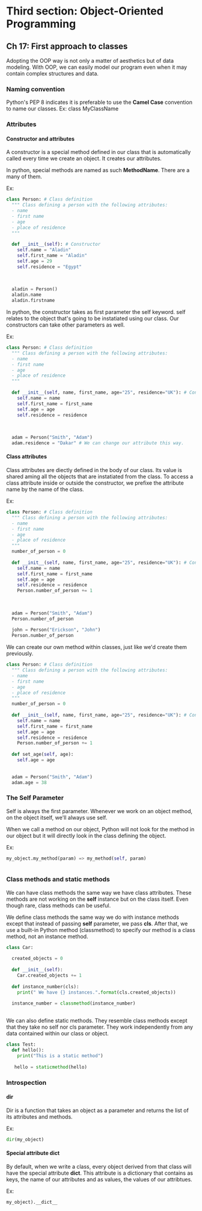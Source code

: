 # Third section: Object-Oriented Programming

## Ch 17: First approach to classes

Adopting the OOP way is not only a matter of aesthetics but of data modeling. With OOP, we can easily model our program even when it may contain complex structures and data.

### Naming convention

Python's PEP 8 indicates it is preferable to use the **Camel Case** convention to name our classes. Ex: class MyClassName

### Attributes

#### Constructor and attributes

A constructor is a special method defined in our class that is automatically called every time we create an object. It creates our attributes.

In python, special methods are named as such  __MethodName__. There are a many of them.

Ex:

```python
class Person: # Class definition
  """ Class defining a person with the following attributes:
  - name
  - first name
  - age
  - place of residence
  """
  
  def __init__(self): # Constructor
    self.name = "Aladin"
    self.first_name = "Aladin"
    self.age = 29
    self.residence = "Egypt"
    
  
  
  aladin = Person()
  aladin.name
  aladin.firstname
```

In python, the constructor takes as first parameter the self keyword. self relates to the object that's going to be instatiated using our class.
Our constructors can take other parameters as well.

Ex:
```python
class Person: # Class definition
  """ Class defining a person with the following attributes:
  - name
  - first name
  - age
  - place of residence
  """
  
  def __init__(self, name, first_name, age="25", residence="UK"): # Constructor
    self.name = name
    self.first_name = first_name
    self.age = age
    self.residence = residence
    
  
  
  adam = Person("Smith", "Adam")
  adam.residence = "Dakar" # We can change our attribute this way.
```
#### Class attributes

Class attributes are diectly defined in the body of our class. Its value is shared aming all the objects that are instatiated from the class.
To access a class attribute inside or outside the constructor, we prefixe the attribute name by the name of the class.

Ex:

```python
class Person: # Class definition
  """ Class defining a person with the following attributes:
  - name
  - first name
  - age
  - place of residence
  """
  number_of_person = 0
  
  def __init__(self, name, first_name, age="25", residence="UK"): # Constructor
    self.name = name
    self.first_name = first_name
    self.age = age
    self.residence = residence
    Person.number_of_person += 1
    
  
  
  adam = Person("Smith", "Adam")
  Person.number_of_person
  
  john = Person("Erickson", "John")
  Person.number_of_person
```

We can create our own method within classes, just like we'd create them previously.

```python
class Person: # Class definition
  """ Class defining a person with the following attributes:
  - name
  - first name
  - age
  - place of residence
  """
  number_of_person = 0
  
  def __init__(self, name, first_name, age="25", residence="UK"): # Constructor
    self.name = name
    self.first_name = first_name
    self.age = age
    self.residence = residence
    Person.number_of_person += 1
  
  def set_age(self, age):
    self.age = age
  
  
  adam = Person("Smith", "Adam")
  adam.age = 38
```

### The Self Parameter

Self is always the first parameter. Whenever we work on an object method, on the object itself, we'll always use self.

When we call a method on our object, Python will not look for the method in our object but it will directly look in the class defining the object.

Ex:

```python
my_object.my_method(param) => my_method(self, param)
 
```

### Class methods and static methods

We can have class methods the same way we have class attributes. These methods are not working on the **self** instance but on the class itself. Even though rare, class methods can be useful.

We define class methods the same way we do with instance methods except that instead of passing **self** parameter, we pass **cls**.
After that, we use a built-in Python method (classmethod) to specify our method is a class method, not an instance method.

```python
class Car:
  
  created_objects = 0
  
  def __init__(self):
    Car.created_objects += 1
    
  def instance_number(cls):
    print(" We have {} instances.".format(cls.created_objects))
    
  instance_number = classmethod(instance_number)
 
```

We can also define static methods. They resemble class methods except that they take no self nor cls parameter.
They work independently from any data contained within our class or object.

```python
class Test:
  def hello():
    print("This is a static method")
    
   hello = staticmethod(hello)
```

### Introspection

#### dir

Dir is a function that takes an object as a parameter and returns the list of its attributes and methods.

Ex:
```python
dir(my_object)
```
#### Special attribute __dict__

By default, when we write a class, every object derived from that class will have the special attribute __dict__.
This attribute is a dictionary that contains as keys, the name of our attributes and as values, the values of our attribtues.

Ex:
```python
my_object).__dict__
```
